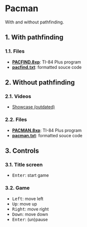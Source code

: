 # Pacman

With and without pathfinding.

## 1. With pathfinding

### 1.1. Files

- [**PACFIND.8xp**](PACFIND.8xp): TI-84 Plus program
- [**pacfind.txt**](pacfind.txt): formatted souce code

## 2. Without pathfinding

### 2.1. Videos

- [Showcase (outdated)](https://youtu.be/DJZ5qGhFMN8)

### 2.2. Files

- [**PACMAN.8xp**](PACMAN.8xp): TI-84 Plus program
- [**pacman.txt**](pacman.txt): formatted souce code

## 3. Controls

### 3.1. Title screen

- <kbd>Enter</kbd>: start game

### 3.2. Game

- <kbd>Left</kbd>: move left
- <kbd>Up</kbd>: move up
- <kbd>Right</kbd>: move right
- <kbd>Down</kbd>: move down
- <kbd>Enter</kbd>: (un)pause